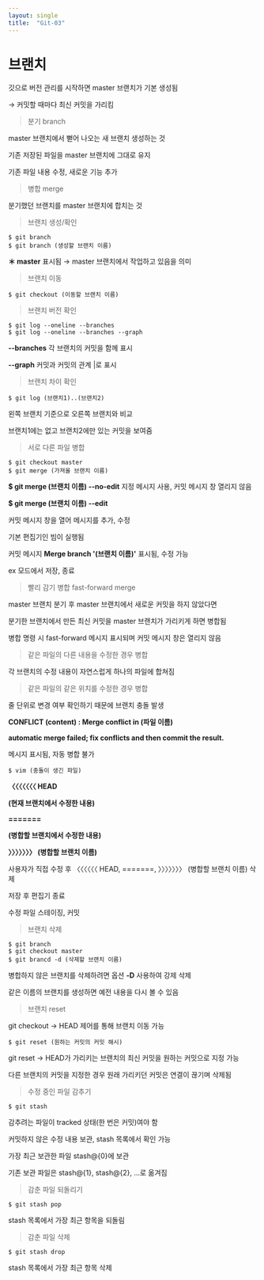 ```yaml
---
layout: single
title:  "Git-03"
---
```


# 브랜치

깃으로 버전 관리를 시작하면 master 브랜치가 기본 생성됨 

→ 커밋할 때마다 최신 커밋을 가리킴

> 분기 branch 

master 브랜치에서 뻗어 나오는 새 브랜치 생성하는 것

기존 저장된 파일을 master 브랜치에 그대로 유지

기존 파일 내용 수정, 새로운 기능 추가

> 병합 merge 

분기했던 브랜치를 master 브랜치에 합치는 것

> 브랜치 생성/확인

```
$ git branch
$ git branch (생성할 브랜치 이름)
```

**＊ master** 표시됨 → master 브랜치에서 작업하고 있음을 의미

> 브랜치 이동

```
$ git checkout (이동할 브랜치 이름)
```

> 브랜치 버전 확인

```
$ git log --oneline --branches
$ git log --oneline --branches --graph
```

**--branches** 각 브랜치의 커밋을 함께 표시

**--graph** 커밋과 커밋의 관계 |로 표시 

> 브랜치 차이 확인

```
$ git log (브랜치1)..(브랜치2)
```

왼쪽 브랜치 기준으로 오른쪽 브랜치와 비교

브랜치1에는 없고 브랜치2에만 있는 커밋을 보여줌

> 서로 다른 파일 병합

```
$ git checkout master
$ git merge (가져올 브랜치 이름)
```

**$ git merge (브랜치 이름) --no-edit** 지정 메시지 사용, 커밋 메시지 창 열리지 않음

**$ git merge (브랜치 이름) --edit** 

커밋 메시지 창을 열어 메시지를 추가, 수정

기본 편집기인 빔이 실행됨

커밋 메시지 **Merge branch '(브랜치 이름)'** 표시됨, 수정 가능

ex 모드에서 저장, 종료

> 빨리 감기 병합 fast-forward merge

master 브랜치 분기 후 master 브랜치에서 새로운 커밋을 하지 않았다면 

분기한 브랜치에서 만든 최신 커밋을 master 브랜치가 가리키게 하면 병합됨

병합 명령 시 fast-forward 메시지 표시되며 커밋 메시지 창은 열리지 않음

> 같은 파일의 다른 내용을 수정한 경우 병합

각 브랜치의 수정 내용이 자연스럽게 하나의 파일에 합쳐짐

> 같은 파일의 같은 위치를 수정한 경우 병합

줄 단위로 변경 여부 확인하기 때문에 브랜치 충돌 발생

**CONFLICT (content) : Merge conflict in (파일 이름)**

**automatic merge failed; fix conflicts and then commit the result.** 

메시지 표시됨, 자동 병합 불가

```
$ vim (충돌이 생긴 파일)
```

**〈〈〈〈〈〈〈 HEAD**

**(현재 브랜치에서 수정한 내용)**

**=======**

**(병합할 브랜치에서 수정한 내용)**

**〉〉〉〉〉〉〉 (병합할 브랜치 이름)**

사용자가 직접 수정 후 〈〈〈〈〈〈 HEAD, =======, 〉〉〉〉〉〉〉 (병합할 브랜치 이름) 삭제

저장 후 편집기 종료

수정 파일 스테이징, 커밋

> 브랜치 삭제

```
$ git branch
$ git checkout master
$ git brancd -d (삭제할 브랜치 이름)
```

병합하지 않은 브랜치를 삭제하려면 옵션 **-D** 사용하여 강제 삭제

같은 이름의 브랜치를 생성하면 예전 내용을 다시 볼 수 있음

> 브랜치 reset

git checkout → HEAD 제어를 통해 브랜치 이동 가능

```
$ git reset (원하는 커밋의 커밋 해시)
```

git reset → HEAD가 가리키는 브랜치의 최신 커밋을 원하는 커밋으로 지정 가능

다른 브랜치의 커밋을 지정한 경우 원래 가리키던 커밋은 연결이 끊기며 삭제됨

> 수정 중인 파일 감추기

```
$ git stash
```

감추려는 파일이 tracked 상태(한 번은 커밋)여야 함

커밋하지 않은 수정 내용 보관, stash 목록에서 확인 가능

가장 최근 보관한 파일 stash@{0}에 보관

기존 보관 파일은 stash@{1}, stash@{2}, …로 옮겨짐

> 감춘 파일 되돌리기

```
$ git stash pop
```

stash 목록에서 가장 최근 항목을 되돌림

> 감춘 파일 삭제

```
$ git stash drop
```

stash 목록에서 가장 최근 항목 삭제
